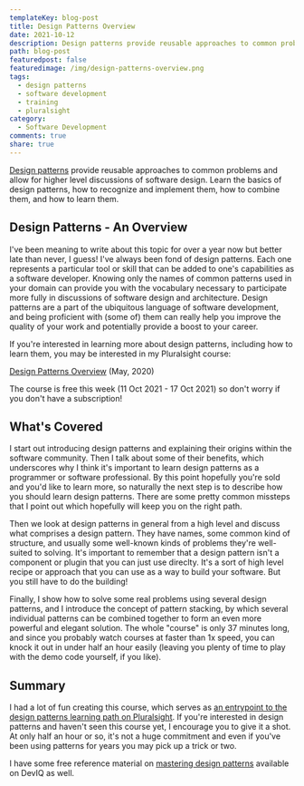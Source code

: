 ```yaml
---
templateKey: blog-post
title: Design Patterns Overview
date: 2021-10-12
description: Design patterns provide reusable approaches to common problems and allow for higher level discussions of software design. Learn the basics of design patterns, how to recognize and implement them, how to combine them, and how to learn them.
path: blog-post
featuredpost: false
featuredimage: /img/design-patterns-overview.png
tags:
  - design patterns
  - software development
  - training
  - pluralsight
category:
  - Software Development
comments: true
share: true
---
```


[Design patterns](/ps-design-patterns) provide reusable approaches to common problems and allow for higher level discussions of software design. Learn the basics of design patterns, how to recognize and implement them, how to combine them, and how to learn them.

## Design Patterns - An Overview

I've been meaning to write about this topic for over a year now but better late than never, I guess! I've always been fond of design patterns. Each one represents a particular tool or skill that can be added to one's capabilities as a software developer. Knowing only the names of common patterns used in your domain can provide you with the vocabulary necessary to participate more fully in discussions of software design and architecture. Design patterns are a part of the ubiquitous language of software development, and being proficient with (some of) them can really help you improve the quality of your work and potentially provide a boost to your career.

If you're interested in learning more about design patterns, including how to learn them, you may be interested in my Pluralsight course:

[Design Patterns Overview](/ps-design-patterns) (May, 2020)

The course is free this week (11 Oct 2021 - 17 Oct 2021) so don't worry if you don't have a subscription!

## What's Covered

I start out introducing design patterns and explaining their origins within the software community. Then I talk about some of their benefits, which underscores why I think it's important to learn design patterns as a programmer or software professional. By this point hopefully you're sold and you'd like to learn more, so naturally the next step is to describe how you should learn design patterns. There are some pretty common missteps that I point out which hopefully will keep you on the right path.

Then we look at design patterns in general from a high level and discuss what comprises a design pattern. They have names, some common kind of structure, and usually some well-known kinds of problems they're well-suited to solving. It's important to remember that a design pattern isn't a component or plugin that you can just use direclty. It's a sort of high level recipe or approach that you can use as a way to build your software. But you still have to do the building!

Finally, I show how to solve some real problems using several design patterns, and I introduce the concept of pattern stacking, by which several individual patterns can be combined together to form an even more powerful and elegant solution. The whole "course" is only 37 minutes long, and since you probably watch courses at faster than 1x speed, you can knock it out in under half an hour easily (leaving you plenty of time to play with the demo code yourself, if you like).

## Summary

I had a lot of fun creating this course, which serves as [an entrypoint to the design patterns learning path on Pluralsight](https://www.pluralsight.com/courses/design-patterns-overview). If you're interested in design patterns and haven't seen this course yet, I encourage you to give it a shot. At only half an hour or so, it's not a huge commitment and even if you've been using patterns for years you may pick up a trick or two.

I have some free reference material on [mastering design patterns](https://deviq.com/design-patterns/design-patterns-overview) available on DevIQ as well.
